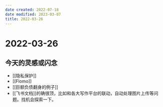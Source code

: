 ```yaml
---
date created: 2022-07-18
date modified: 2023-03-07
title: 2022-03-26
---
```


# 2022-03-26

## 今天的灵感或闪念

- [[隐私保护]]
- [[Flomo]]
- [[巨额负债翻身的例子]]
- [[飞书文档]]的确很顶，比如和各大写作平台的联动，自动处理图片上传等问题。找机会探索一下。
